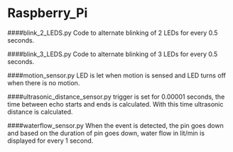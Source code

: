 # Raspberry_Pi

####blink_2_LEDS.py
Code to alternate blinking of 2 LEDs for every 0.5 seconds.

####blink_3_LEDS.py
Code to alternate blinking of 3 LEDs for every 0.5 seconds.

####motion_sensor.py
LED is let when motion is sensed and LED turns off when there is no motion.

####ultrasonic_distance_sensor.py
trigger is set for 0.00001 seconds, the time between echo starts and ends is calculated. With this time ultrasonic distance is calculated.

####waterflow_sensor.py
When the event is detected, the pin goes down and based on the duration of pin goes down, water flow in lit/min is displayed for every 1 second.
